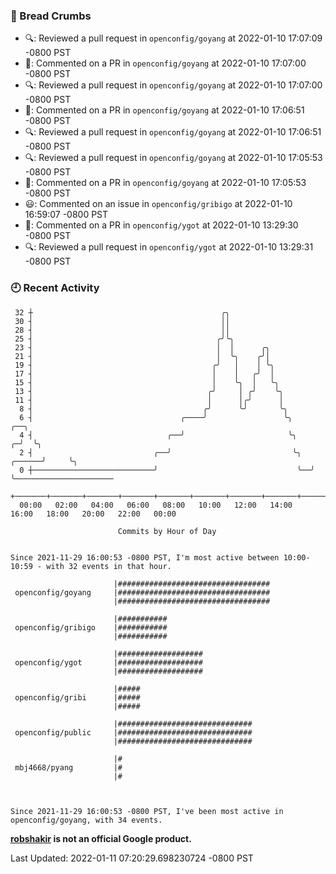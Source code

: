 ### 🍞 Bread Crumbs

 * 🔍: Reviewed a pull request in  `openconfig/goyang` at 2022-01-10 17:07:09 -0800 PST
 * 💬: Commented on a PR in  `openconfig/goyang` at 2022-01-10 17:07:00 -0800 PST
 * 🔍: Reviewed a pull request in  `openconfig/goyang` at 2022-01-10 17:07:00 -0800 PST
 * 💬: Commented on a PR in  `openconfig/goyang` at 2022-01-10 17:06:51 -0800 PST
 * 🔍: Reviewed a pull request in  `openconfig/goyang` at 2022-01-10 17:06:51 -0800 PST
 * 🔍: Reviewed a pull request in  `openconfig/goyang` at 2022-01-10 17:05:53 -0800 PST
 * 💬: Commented on a PR in  `openconfig/goyang` at 2022-01-10 17:05:53 -0800 PST
 * 😃: Commented on an issue in `openconfig/gribigo` at 2022-01-10 16:59:07 -0800 PST
 * 💬: Commented on a PR in  `openconfig/ygot` at 2022-01-10 13:29:30 -0800 PST
 * 🔍: Reviewed a pull request in  `openconfig/ygot` at 2022-01-10 13:29:31 -0800 PST

### 🕘 Recent Activity
```
 32 ┼                                          ╭╮
 30 ┤                                          ││
 28 ┤                                          ││
 25 ┤                                         ╭╯╰╮
 23 ┤                                         │  │      ╭╮
 21 ┤                                         │  ╰╮    ╭╯│
 19 ┤                                        ╭╯   │    │ ╰╮
 17 ┤                                        │    │   ╭╯  │
 15 ┤                                        │    ╰╮  │   ╰╮
 13 ┤                                       ╭╯     │ ╭╯    ╰╮
 11 ┤                                       │      │╭╯      │
  8 ┤                                      ╭╯      ╰╯       ╰╮
  6 ┤                                 ╭────╯                 ╰╮             ╭──╮
  4 ┤                              ╭──╯                       ╰╮          ╭─╯  ╰╮
  2 ┤                           ╭──╯                           ╰╮  ╭──────╯     ╰╮
  0 ┼───────────────────────────╯                               ╰──╯             ╰──────────────────────
    +───────+───────+───────+───────+───────+───────+───────+───────+───────+───────+───────+───────+────
  00:00   02:00   04:00   06:00   08:00   10:00   12:00   14:00   16:00   18:00   20:00   22:00   00:00   

						Commits by Hour of Day


Since 2021-11-29 16:00:53 -0800 PST, I'm most active between 10:00-10:59 - with 32 events in that hour.

```



```
                       |##################################
 openconfig/goyang     |##################################
                       |##################################

                       |###########
 openconfig/gribigo    |###########
                       |###########

                       |###################
 openconfig/ygot       |###################
                       |###################

                       |#####
 openconfig/gribi      |#####
                       |#####

                       |##############################
 openconfig/public     |##############################
                       |##############################

                       |#
 mbj4668/pyang         |#
                       |#



Since 2021-11-29 16:00:53 -0800 PST, I've been most active in openconfig/goyang, with 34 events.

```
**[robshakir](mailto:robjs@google.com) is not an official Google product.**  


Last Updated: 2022-01-11 07:20:29.698230724 -0800 PST
